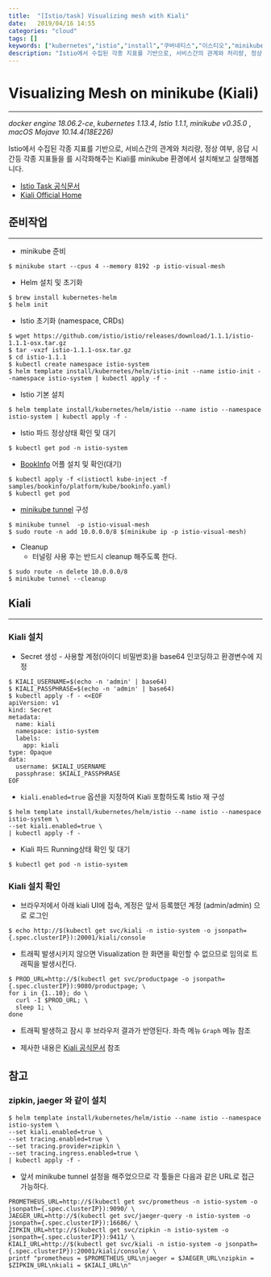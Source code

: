 ```yaml
---
title:  "[Istio/task] Visualizing mesh with Kiali"
date:   2019/04/16 14:55
categories: "cloud"
tags: []
keywords: ["kubernetes","istio","install","쿠버네티스","이스티오","minikube","kiali"]
description: "Istio에서 수집된 각종 지표를 기반으로, 서비스간의 관계와 처리량, 정상 여부, 응답 시간등 각종 지표들을 를 시각화해주는 Kiali를 minikube 환경에서 설치해보고 실행해봅니다."
---
```


# Visualizing Mesh on minikube (Kiali)
---
*docker engine 18.06.2-ce*, *kubernetes 1.13.4*, *Istio 1.1.1*, *minikube v0.35.0* , *macOS Mojave 10.14.4(18E226)*

Istio에서 수집된 각종 지표를 기반으로, 서비스간의 관계와 처리량, 정상 여부, 응답 시간등 각종 지표들을 를 시각화해주는 Kiali를 minikube 환경에서 설치해보고 실행해봅니다.

* [Istio Task 공식문서](https://istio.io/docs/tasks/telemetry/kiali/)
* [Kiali Official Home](https://www.kiali.io/)


## 준비작업
***

* minikube 준비

~~~
$ minikube start --cpus 4 --memory 8192 -p istio-visual-mesh
~~~


* Helm 설치 및 초기화

~~~
$ brew install kubernetes-helm
$ helm init
~~~

* Istio 초기화 (namespace, CRDs)

~~~
$ wget https://github.com/istio/istio/releases/download/1.1.1/istio-1.1.1-osx.tar.gz
$ tar -vxzf istio-1.1.1-osx.tar.gz
$ cd istio-1.1.1
$ kubectl create namespace istio-system
$ helm template install/kubernetes/helm/istio-init --name istio-init --namespace istio-system | kubectl apply -f -
~~~

* Istio 기본 설치

~~~
$ helm template install/kubernetes/helm/istio --name istio --namespace istio-system | kubectl apply -f -
~~~

* Istio 파드 정상상태 확인 및 대기

~~~
$ kubectl get pod -n istio-system
~~~


* [BookInfo](https://istio.io/docs/examples/bookinfo/) 어플 설치 및 확인(대기)

~~~
$ kubectl apply -f <(istioctl kube-inject -f samples/bookinfo/platform/kube/bookinfo.yaml)
$ kubectl get pod 
~~~


* [minikube tunnel](https://github.com/kubernetes/minikube/blob/master/docs/tunnel.md) 구성

~~~
$ minikube tunnel  -p istio-visual-mesh
$ sudo route -n add 10.0.0.0/8 $(minikube ip -p istio-visual-mesh)
~~~

* Cleanup
  * 터널링 사용 후는 반드시 cleanup 해주도록 한다.

~~~
$ sudo route -n delete 10.0.0.0/8
$ minikube tunnel --cleanup
~~~


## Kiali
***

### Kiali 설치

* Secret 생성 - 사용할 계정(아이디 비밀번호)을 base64 인코딩하고 환경변수에 지정

~~~
$ KIALI_USERNAME=$(echo -n 'admin' | base64)
$ KIALI_PASSPHRASE=$(echo -n 'admin' | base64)
$ kubectl apply -f - <<EOF
apiVersion: v1
kind: Secret
metadata:
  name: kiali
  namespace: istio-system
  labels:
    app: kiali
type: Opaque
data:
  username: $KIALI_USERNAME
  passphrase: $KIALI_PASSPHRASE
EOF
~~~


* `kiali.enabled=true` 옵션을 지정하여 Kiali 포함하도록 Istio 재 구성

~~~
$ helm template install/kubernetes/helm/istio --name istio --namespace istio-system \
--set kiali.enabled=true \
| kubectl apply -f -
~~~

* Kiali 파드 Running상태 확인 및 대기

~~~
$ kubectl get pod -n istio-system
~~~


### Kiali 설치 확인

* 브라우저에서 아래 kiali UI에 접속, 계정은 앞서 등록했던 계정 (admin/admin) 으로 로그인

~~~
$ echo http://$(kubectl get svc/kiali -n istio-system -o jsonpath={.spec.clusterIP}):20001/kiali/console 
~~~


* 트래픽 발생시키지 않으면 Visualization 한 화면을 확인할 수 없으므로 임의로 트래픽을 발생시킨다.

~~~
$ PROD_URL=http://$(kubectl get svc/productpage -o jsonpath={.spec.clusterIP}):9080/productpage; \
for i in {1..10}; do \
  curl -I $PROD_URL; \
  sleep 1; \
done
~~~

* 트래픽 발생하고 잠시 후 브라우저 결과가 반영된다. 좌측 메뉴 `Graph` 메뉴 참조

* 제사한 내용은 [Kiali 공식문서](https://www.kiali.io/documentation/overview/) 참조


## 참고

### zipkin, jaeger 와 같이 설치

~~~
$ helm template install/kubernetes/helm/istio --name istio --namespace istio-system \
--set kiali.enabled=true \
--set tracing.enabled=true \
--set tracing.provider=zipkin \
--set tracing.ingress.enabled=true \
| kubectl apply -f -
~~~

* 앞서 minikube tunnel 설정을 해주었으므로 각 툴들은  다음과 같은 URL로 접근 가능하다.

~~~
PROMETHEUS_URL=http://$(kubectl get svc/prometheus -n istio-system -o jsonpath={.spec.clusterIP}):9090/ \
JAEGER_URL=http://$(kubectl get svc/jaeger-query -n istio-system -o jsonpath={.spec.clusterIP}):16686/ \
ZIPKIN_URL=http://$(kubectl get svc/zipkin -n istio-system -o jsonpath={.spec.clusterIP}):9411/ \
KIALI_URL=http://$(kubectl get svc/kiali -n istio-system -o jsonpath={.spec.clusterIP}):20001/kiali/console/ \
printf "prometheus = $PROMETHEUS_URL\njaeger = $JAEGER_URL\nzipkin = $ZIPKIN_URL\nkiali = $KIALI_URL\n"
~~~

